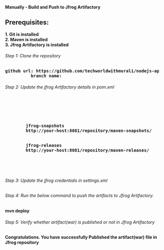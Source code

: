 <b>Manually - Build and Push to Jfrog Artifactory</b>

<h2>Prerequisites:</h2>
  <b>1. Git is installed</b><br>
  <b>2. Maven is installed</b><br>
  <b>3. Jfrog Artifactory is installed<b><br>

  <h6>Step 1: Clone the repository</h6>
<pre>github url: https://github.com/techworldwithmurali/nodejs-application.git
          branch name:</pre>

<h6>Step 2: Update the jfrog Artifactory details in pom.xml</h6>
  <pre>
  <p>
  <distributionManagement>
      <snapshotRepository>
        <id>jfrog-snapshots</id>
        <url>http://your-host:8081/repository/maven-snapshots/</url>
      </snapshotRepository>
      <repository>
        <id>jfrog-releases</id>
        <url>http://your-host:8081/repository/maven-releases/</url>
      </repository>
    </distributionManagement>
  </p></pre>
<h6>Step 3: Update the jfrog credentials in settings.xml</h6>
<h6>Step 4: Run the below command to push the artifacts to Jfrog Artifactory.</h6>
mvn deploy
<h6>Step 5: Verify whether artifact(war) is published or not in Jfrog Artifactory</h6>

Congratulations. You have successfully Published the artifact(war) file in Jfrog repository
